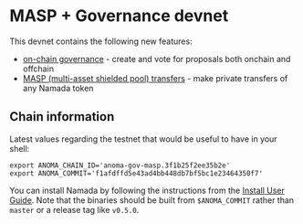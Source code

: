 # MASP + Governance devnet

This devnet contains the following new features:

- [on-chain governance](../user-guide/ledger/governance.md) - create and vote for proposals both onchain and offchain
- [MASP (multi-asset shielded pool) transfers](../user-guide/ledger/masp.md) - make private transfers of any Namada token

## Chain information

Latest values regarding the testnet that would be useful to have in your shell:

```shell
export ANOMA_CHAIN_ID='anoma-gov-masp.3f1b25f2ee35b2e'
export ANOMA_COMMIT='f1afdffd5e43ad4bb448db7bf5bc1e23464350f7'
```

You can install Namada by following the instructions from the [Install User Guide](../user-guide/install.md). Note that the binaries should be built from `$ANOMA_COMMIT` rather than `master` or a release tag like `v0.5.0`.
